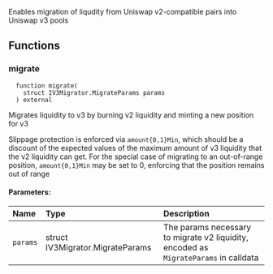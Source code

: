 Enables migration of liqudity from Uniswap v2-compatible pairs into Uniswap v3 pools


## Functions
### migrate
```solidity
  function migrate(
    struct IV3Migrator.MigrateParams params
  ) external
```
Migrates liquidity to v3 by burning v2 liquidity and minting a new position for v3

Slippage protection is enforced via `amount{0,1}Min`, which should be a discount of the expected values of
the maximum amount of v3 liquidity that the v2 liquidity can get. For the special case of migrating to an
out-of-range position, `amount{0,1}Min` may be set to 0, enforcing that the position remains out of range

#### Parameters:
| Name | Type | Description                                                          |
| :--- | :--- | :------------------------------------------------------------------- |
|`params` | struct IV3Migrator.MigrateParams | The params necessary to migrate v2 liquidity, encoded as `MigrateParams` in calldata


